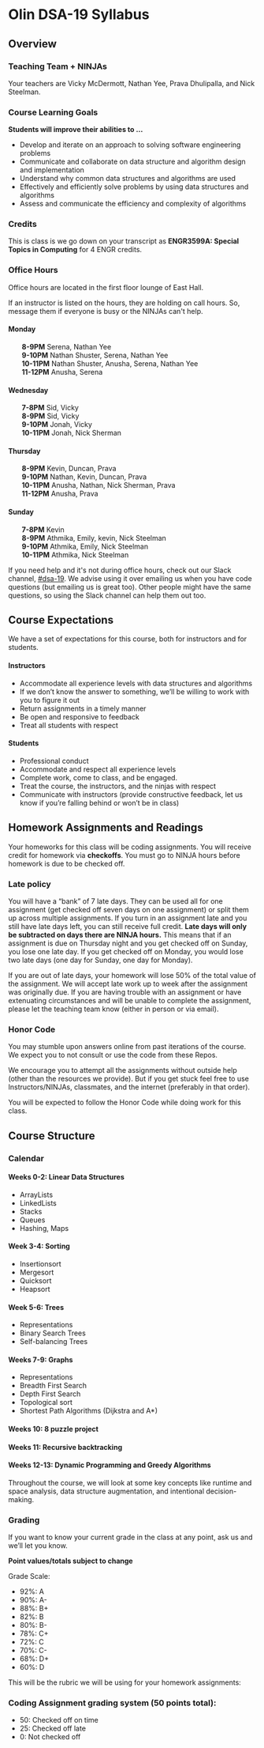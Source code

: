 # Olin DSA-19 Syllabus

## Overview

### Teaching Team + NINJAs

Your teachers are Vicky McDermott, Nathan Yee, Prava Dhulipalla, and Nick Steelman.

### Course Learning Goals

**Students will improve their abilities to …**

- Develop and iterate on an approach to solving software engineering problems
- Communicate and collaborate on data structure and algorithm design and implementation
- Understand why common data structures and algorithms are used
- Effectively and efficiently solve problems by using data structures and algorithms
- Assess and communicate the efficiency and complexity of algorithms

### Credits

This is class is we go down on your transcript as **ENGR3599A: Special Topics in Computing** for 4 ENGR credits.

### Office Hours

Office hours are located in the first floor lounge of East Hall.

If an instructor is listed on the hours, they are holding on call hours. So, message them if everyone is busy or the NINJAs can't help.

#### Monday <br/>
&nbsp;&nbsp;&nbsp;&nbsp;&nbsp;&nbsp; **8-9PM**  Serena, Nathan Yee <br/>
&nbsp;&nbsp;&nbsp;&nbsp;&nbsp;&nbsp; **9-10PM** Nathan Shuster, Serena, Nathan Yee <br/>
&nbsp;&nbsp;&nbsp;&nbsp;&nbsp;&nbsp; **10-11PM** Nathan Shuster, Anusha, Serena, Nathan Yee<br/>
&nbsp;&nbsp;&nbsp;&nbsp;&nbsp;&nbsp; **11-12PM** Anusha, Serena

#### Wednesday <br/>
&nbsp;&nbsp;&nbsp;&nbsp;&nbsp;&nbsp; **7-8PM** Sid, Vicky <br/>
&nbsp;&nbsp;&nbsp;&nbsp;&nbsp;&nbsp; **8-9PM** Sid, Vicky <br/>
&nbsp;&nbsp;&nbsp;&nbsp;&nbsp;&nbsp; **9-10PM** Jonah, Vicky <br/>
&nbsp;&nbsp;&nbsp;&nbsp;&nbsp;&nbsp; **10-11PM** Jonah, Nick Sherman

#### Thursday <br/>		
&nbsp;&nbsp;&nbsp;&nbsp;&nbsp;&nbsp; **8-9PM** Kevin, Duncan, Prava <br/>
&nbsp;&nbsp;&nbsp;&nbsp;&nbsp;&nbsp; **9-10PM** Nathan, Kevin, Duncan, Prava <br/>
&nbsp;&nbsp;&nbsp;&nbsp;&nbsp;&nbsp; **10-11PM** Anusha, Nathan, Nick Sherman, Prava <br/>
&nbsp;&nbsp;&nbsp;&nbsp;&nbsp;&nbsp; **11-12PM** Anusha, Prava

#### Sunday <br/>

&nbsp;&nbsp;&nbsp;&nbsp;&nbsp;&nbsp; **7-8PM** Kevin <br/>
&nbsp;&nbsp;&nbsp;&nbsp;&nbsp;&nbsp; **8-9PM** Athmika, Emily, kevin, Nick Steelman <br/>
&nbsp;&nbsp;&nbsp;&nbsp;&nbsp;&nbsp; **9-10PM** Athmika, Emily, Nick Steelman <br/>
&nbsp;&nbsp;&nbsp;&nbsp;&nbsp;&nbsp; **10-11PM** Athmika, Nick Steelman


If you need help and it's not during office hours, check out our Slack channel, [#dsa-19](https://olin.slack.com/messages/dsa-19). We advise using it over emailing us when you have code questions (but emailing us is great too). Other people might have the same questions, so using the Slack channel can help them out too.

## Course Expectations

We have a set of expectations for this course, both for instructors and for students.

#### Instructors

- Accommodate all experience levels with data structures and algorithms
- If we don’t know the answer to something, we’ll be willing to work with you to figure it out
- Return assignments in a timely manner
- Be open and responsive to feedback
- Treat all students with respect

#### Students

- Professional conduct
- Accommodate and respect all experience levels
- Complete work, come to class, and be engaged.
- Treat the course, the instructors, and the ninjas with respect
- Communicate with instructors (provide constructive feedback, let us know if you’re falling behind or won’t be in class)

## Homework Assignments and Readings

Your homeworks for this class will be coding assignments. You will receive credit for homework via **checkoffs**. You must go to NINJA hours before homework is due to be checked off.

### Late policy

You will have a “bank” of 7 late days. They can be used all for one assignment (get checked off seven days on one assignment) or split them up across multiple assignments. If you turn in an assignment late and you still have late days left, you can still receive full credit. **Late days will only be subtracted on days there are NINJA hours.** This means that if an assignment is due on Thursday night and you get checked off on Sunday, you lose one late day. If you get checked off on Monday, you would lose two late days (one day for Sunday, one day for Monday).

If you are out of late days, your homework will lose 50% of the total value of the assignment. We will accept late work up to week after the assignment was originally due. If you are having trouble with an assignment or have extenuating circumstances and will be unable to complete the assignment, please let the teaching team know (either in person or via email).

### Honor Code
You may stumble upon answers online from past iterations of the course. We expect you to not consult or use the code from these Repos.

We encourage you to attempt all the assignments without outside help (other than the resources we provide). But if you get stuck feel free to use Instructors/NINJAs, classmates, and the internet (preferably in that order).

You will be expected to follow the Honor Code while doing work for this class.

## Course Structure

### Calendar

#### Weeks 0-2: Linear Data Structures
- ArrayLists
- LinkedLists
- Stacks
- Queues
- Hashing, Maps


#### Week 3-4: Sorting
- Insertionsort
- Mergesort
- Quicksort
- Heapsort

#### Week 5-6: Trees
- Representations
- Binary Search Trees
- Self-balancing Trees

#### Weeks 7-9: Graphs
- Representations
- Breadth First Search
- Depth First Search
- Topological sort
- Shortest Path Algorithms (Dijkstra and A*)

#### Weeks 10: 8 puzzle project

#### Weeks 11: Recursive backtracking

#### Weeks 12-13: Dynamic Programming and Greedy Algorithms

Throughout the course, we will look at some key concepts like runtime and space analysis, data structure augmentation, and intentional decision-making.

### Grading

If you want to know your current grade in the class at any point, ask us and we’ll let you know.

**Point values/totals subject to change**

Grade Scale:

* 92%: A
* 90%: A-
* 88%: B+
* 82%: B
* 80%: B-
* 78%: C+
* 72%: C
* 70%: C-
* 68%: D+
* 60%: D

This will be the rubric we will be using for your homework assignments:

### Coding Assignment grading system (50 points total):

* 50: Checked off on time
* 25: Checked off late
* 0: Not checked off
